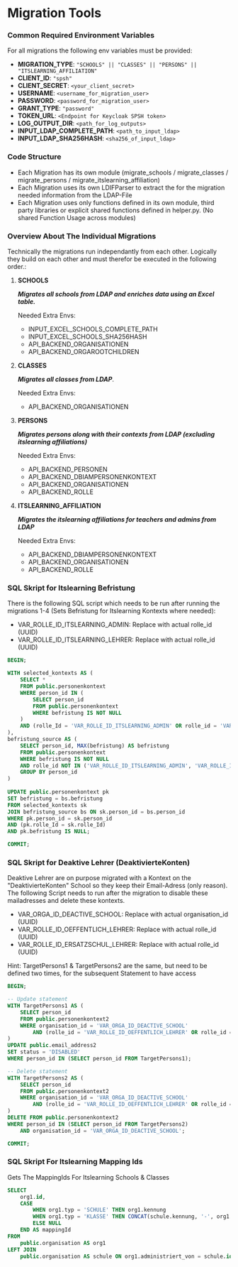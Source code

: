 # Migration Tools

### Common Required Environment Variables

For all migrations the following env variables must be provided:

- **MIGRATION_TYPE**: `"SCHOOLS" || "CLASSES" || "PERSONS" || "ITSLEARNING_AFFILIATION"`
- **CLIENT_ID**: `"spsh"`
- **CLIENT_SECRET**: `<your_client_secret>`
- **USERNAME**: `<username_for_migration_user>`
- **PASSWORD**: `<password_for_migration_user>`
- **GRANT_TYPE**: `"password"`
- **TOKEN_URL**: `<Endpoint for Keycloak SPSH token>`
- **LOG_OUTPUT_DIR**: `<path_for_log_outputs>`
- **INPUT_LDAP_COMPLETE_PATH**: `<path_to_input_ldap>`
- **INPUT_LDAP_SHA256HASH**: `<sha256_of_input_ldap>`

### Code Structure

- Each Migration has its own module (migrate_schools / migrate_classes / migrate_persons / migrate_itslearning_affiliation)
- Each Migration uses its own LDIFParser to extract the for the migration needed information from the LDAP-File
- Each Migration uses only functions defined in its own module, third party libraries or explicit shared functions defined in helper.py. (No shared Function Usage across modules)


### Overview About The Individual Migrations

Technically the migrations run independantly from each other. Logically they build on each other and must therefor be executed in the following order.:

1. **SCHOOLS**
   
   ***Migrates all schools from LDAP and enriches data using an Excel table.***

   Needed Extra Envs:
   - INPUT_EXCEL_SCHOOLS_COMPLETE_PATH
   - INPUT_EXCEL_SCHOOLS_SHA256HASH
   - API_BACKEND_ORGANISATIONEN
   - API_BACKEND_ORGAROOTCHILDREN
   
2. **CLASSES**
   
   ***Migrates all classes from LDAP***.

   Needed Extra Envs:
   - API_BACKEND_ORGANISATIONEN
   
3. **PERSONS**
   
   ***Migrates persons along with their contexts from LDAP (excluding itslearning affiliations)***

   Needed Extra Envs:
   - API_BACKEND_PERSONEN
   - API_BACKEND_DBIAMPERSONENKONTEXT
   - API_BACKEND_ORGANISATIONEN
   - API_BACKEND_ROLLE
   
4. **ITSLEARNING_AFFILIATION**
   
   ***Migrates the itslearning affiliations for teachers and admins from LDAP***

   Needed Extra Envs:
   - API_BACKEND_DBIAMPERSONENKONTEXT
   - API_BACKEND_ORGANISATIONEN
   - API_BACKEND_ROLLE

### SQL Skript for Itslearning Befristung

There is the following SQL script which needs to be run after running the migrations 1-4 (Sets Befristung for Itslearning Kontexts where needed):

- VAR_ROLLE_ID_ITSLEARNING_ADMIN: Replace with actual rolle_id (UUID)
- VAR_ROLLE_ID_ITSLEARNING_LEHRER: Replace with actual rolle_id (UUID)

```sql
BEGIN;

WITH selected_kontexts AS (
    SELECT *
    FROM public.personenkontext
    WHERE person_id IN (
        SELECT person_id
        FROM public.personenkontext
        WHERE befristung IS NOT NULL
    )
    AND (rolle_Id = 'VAR_ROLLE_ID_ITSLEARNING_ADMIN' OR rolle_id = 'VAR_ROLLE_ID_ITSLEARNING_LEHRER')
),
befristung_source AS (
    SELECT person_id, MAX(befristung) AS befristung
    FROM public.personenkontext
    WHERE befristung IS NOT NULL
    AND rolle_id NOT IN ('VAR_ROLLE_ID_ITSLEARNING_ADMIN', 'VAR_ROLLE_ID_ITSLEARNING_LEHRER')
    GROUP BY person_id
)
 
UPDATE public.personenkontext pk
SET befristung = bs.befristung
FROM selected_kontexts sk
JOIN befristung_source bs ON sk.person_id = bs.person_id
WHERE pk.person_id = sk.person_id
AND (pk.rolle_Id = sk.rolle_Id)
AND pk.befristung IS NULL;

COMMIT;
```

### SQL Skript for Deaktive Lehrer (DeaktivierteKonten)

Deaktive Lehrer are on purpose migrated with a Kontext on the "DeaktivierteKonten" School so they keep their Email-Adress (only reason).
The following Script needs to run after the migration to disable these mailadresses and delete these kontexts.

- VAR_ORGA_ID_DEACTIVE_SCHOOL: Replace with actual organisation_id (UUID)
- VAR_ROLLE_ID_OEFFENTLICH_LEHRER: Replace with actual rolle_id (UUID)
- VAR_ROLLE_ID_ERSATZSCHUL_LEHRER: Replace with actual rolle_id (UUID)

Hint: TargetPersons1 & TargetPersons2 are the same, but need to be defined two times, for the subsequent Statement to have access

```sql
BEGIN;

-- Update statement
WITH TargetPersons1 AS (
    SELECT person_id
    FROM public.personenkontext2
    WHERE organisation_id = 'VAR_ORGA_ID_DEACTIVE_SCHOOL' 
        AND (rolle_id = 'VAR_ROLLE_ID_OEFFENTLICH_LEHRER' OR rolle_id = 'VAR_ROLLE_ID_ERSATZSCHUL_LEHRER')
)
UPDATE public.email_address2
SET status = 'DISABLED'
WHERE person_id IN (SELECT person_id FROM TargetPersons1);

-- Delete statement
WITH TargetPersons2 AS (
    SELECT person_id
    FROM public.personenkontext2
    WHERE organisation_id = 'VAR_ORGA_ID_DEACTIVE_SCHOOL' 
        AND (rolle_id = 'VAR_ROLLE_ID_OEFFENTLICH_LEHRER' OR rolle_id = 'VAR_ROLLE_ID_ERSATZSCHUL_LEHRER')
)
DELETE FROM public.personenkontext2
WHERE person_id IN (SELECT person_id FROM TargetPersons2)
    AND organisation_id = 'VAR_ORGA_ID_DEACTIVE_SCHOOL';

COMMIT;
```

### SQL Skript For Itslearning Mapping Ids

Gets The MappingIds For Itslearning Schools & Classes

```sql
SELECT 
    org1.id,
    CASE 
        WHEN org1.typ = 'SCHULE' THEN org1.kennung
        WHEN org1.typ = 'KLASSE' THEN CONCAT(schule.kennung, '-', org1.name)
        ELSE NULL
    END AS mappingId
FROM 
    public.organisation AS org1
LEFT JOIN 
    public.organisation AS schule ON org1.administriert_von = schule.id AND schule.typ = 'SCHULE';
```

